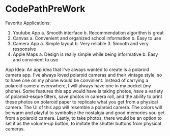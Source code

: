 # CodePathPreWork
Favorite Applications:
1. Youtube App
  a. Smooth interface
  b. Recommendation algorithm is great
3. Canvas
   a. Convenient and organized school information
   b. Easy to use
4. Camera App
   a. Simple layout
   b. Very reliable
   3. Smooth and very responsive
5. Apple Maps
   a. Design is really simple while being informative
   b. Easy and convinient to use

App Idea:
An app idea that I've always wanted to create is a polaroid camera app. I've always loved polaroid cameras and their vintage style, so to have one on my phone would be convinient. Instead of carrying a polaroid camera everywhere, I will always have one in my pocket (my phone). Some features this app would have is taking photos, have a variety of polaroid-esque filters, save photos in camera roll, and the ability to print these photos on polaroid paper to replicate what you get from a physical camera. The UI of this app will resemble a polaroid camera. The colors will be warm and playful to symbolise the nostalgia and good memories you get from a polaroid camera. Lastly, to take photos, there would be an option to set it as the volume-up button, to imitate the shutter buttons from physical cameras. 
